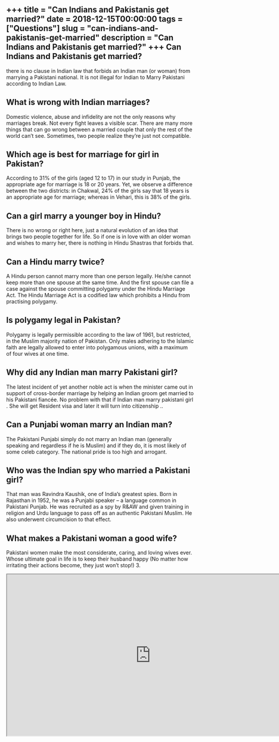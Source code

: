 +++
title = "Can Indians and Pakistanis get married?"
date = 2018-12-15T00:00:00
tags = ["Questions"]
slug = "can-indians-and-pakistanis-get-married"
description = "Can Indians and Pakistanis get married?"
+++
Can Indians and Pakistanis get married?
---------------------------------------

there is no clause in Indian law that forbids an Indian man (or woman) from marrying a Pakistani national. It is not illegal for Indian to Marry Pakistani according to Indian Law.

What is wrong with Indian marriages?
------------------------------------

Domestic violence, abuse and infidelity are not the only reasons why marriages break. Not every fight leaves a visible scar. There are many more things that can go wrong between a married couple that only the rest of the world can’t see. Sometimes, two people realize they’re just not compatible.

Which age is best for marriage for girl in Pakistan?
----------------------------------------------------

According to 31% of the girls (aged 12 to 17) in our study in Punjab, the appropriate age for marriage is 18 or 20 years. Yet, we observe a difference between the two districts: in Chakwal, 24% of the girls say that 18 years is an appropriate age for marriage; whereas in Vehari, this is 38% of the girls.

Can a girl marry a younger boy in Hindu?
----------------------------------------

There is no wrong or right here, just a natural evolution of an idea that brings two people together for life. So if one is in love with an older woman and wishes to marry her, there is nothing in Hindu Shastras that forbids that.

Can a Hindu marry twice?
------------------------

A Hindu person cannot marry more than one person legally. He/she cannot keep more than one spouse at the same time. And the first spouse can file a case against the spouse committing polygamy under the Hindu Marriage Act. The Hindu Marriage Act is a codified law which prohibits a Hindu from practising polygamy.

Is polygamy legal in Pakistan?
------------------------------

Polygamy is legally permissible according to the law of 1961, but restricted, in the Muslim majority nation of Pakistan. Only males adhering to the Islamic faith are legally allowed to enter into polygamous unions, with a maximum of four wives at one time.

Why did any Indian man marry Pakistani girl?
--------------------------------------------

The latest incident of yet another noble act is when the minister came out in support of cross-border marriage by helping an Indian groom get married to his Pakistani fiancée. No problem with that if Indian man marry pakistani girl . She will get Resident visa and later it will turn into citizenship ..

Can a Punjabi woman marry an Indian man?
----------------------------------------

The Pakistani Punjabi simply do not marry an Indian man (generally speaking and regardless if he is Muslim) and if they do, it is most likely of some celeb category. The national pride is too high and arrogant.

Who was the Indian spy who married a Pakistani girl?
----------------------------------------------------

That man was Ravindra Kaushik, one of India’s greatest spies. Born in Rajasthan in 1952, he was a Punjabi speaker – a language common in Pakistani Punjab. He was recruited as a spy by R&amp;AW and given training in religion and Urdu language to pass off as an authentic Pakistani Muslim. He also underwent circumcision to that effect.

What makes a Pakistani woman a good wife?
-----------------------------------------

Pakistani women make the most considerate, caring, and loving wives ever. Whose ultimate goal in life is to keep their husband happy (No matter how irritating their actions become, they just won’t stop!) 3.

<iframe allow="accelerometer; autoplay; clipboard-write; encrypted-media; gyroscope; picture-in-picture" allowfullscreen="" class="__youtube_prefs__  epyt-is-override  no-lazyload" data-no-lazy="1" data-origheight="433" data-origwidth="770" data-skipgform_ajax_framebjll="" height="433" id="_ytid_47822" loading="lazy" src="https://www.youtube.com/embed/mwMkjP44-js?enablejsapi=1&autoplay=0&cc_load_policy=0&cc_lang_pref=&iv_load_policy=1&loop=0&modestbranding=0&rel=1&fs=1&playsinline=0&autohide=2&theme=dark&color=red&controls=1&" title="YouTube player" width="770"></iframe>
